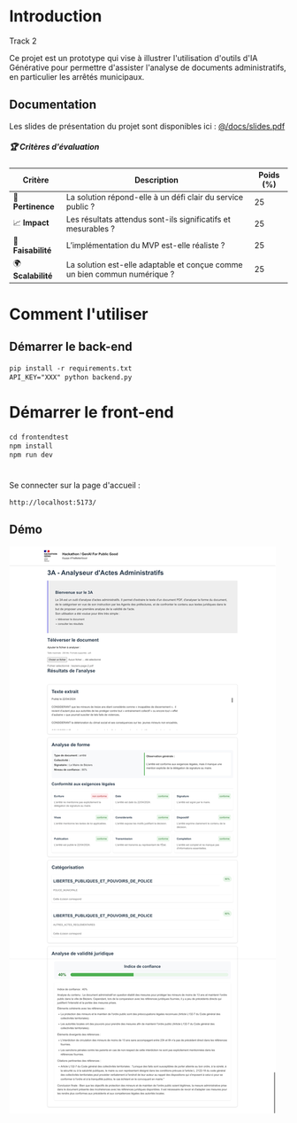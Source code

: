 # Introduction

Track 2

Ce projet est un prototype qui vise à illustrer l'utilisation d'outils d'IA Générative pour permettre d'assister l'analyse de documents administratifs, en particulier les arrêtés municipaux.


## Documentation

Les slides de présentation du projet sont disponibles ici : [@/docs/slides.pdf](./docs/3A-Analyseurd'ActesAdministratifs.pdf)

##### 🏆 Critères d'évaluation  
| Critère            | Description | Poids (%) |
|--------------------|-------------|-----------|
| 🎯 **Pertinence**  | La solution répond-elle à un défi clair du service public ? | 25 |
| 📈 **Impact**      | Les résultats attendus sont-ils significatifs et mesurables ? | 25 |
| 🔧 **Faisabilité** | L’implémentation du MVP est-elle réaliste ? | 25 |
| 🌍 **Scalabilité** | La solution est-elle adaptable et conçue comme un bien commun numérique ? | 25 |


# Comment l'utiliser

## Démarrer le back-end 

```
pip install -r requirements.txt
API_KEY="XXX" python backend.py
```

# Démarrer le front-end

```
cd frontendtest
npm install
npm run dev
```

#

Se connecter sur la page d'accueil : 

```
http://localhost:5173/
```

## Démo

![Demo de l'interface](./docs/démo.jpeg)
